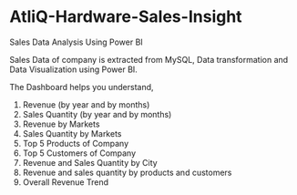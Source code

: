 # AtliQ-Hardware-Sales-Insight
Sales Data Analysis Using Power BI

Sales Data of company is extracted from MySQL, Data transformation and Data Visualization using Power BI.

The Dashboard helps you understand,
1. Revenue (by year and by months)
2. Sales Quantity (by year and by months)
3. Revenue by Markets
4. Sales Quantity by Markets
5. Top 5 Products of Company
6. Top 5 Customers of Company
7. Revenue and Sales Quantity by City
8. Revenue and sales quantity by products and customers
9. Overall Revenue Trend
